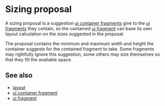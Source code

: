 # Sizing proposal

A sizing proposal is a suggestion [ui container fragments](def://) give to the [ui fragments](def://)
they contain, so the contained [ui fragment](def://) can base its own layout calculation on the sizes
suggested in the proposal.

The proposal contains the minimum and maximum width and height the container suggests for the
contained fragment to take. Some fragments may rightfully ignore this suggestion, some others
may size themselves so that they fill the available space.

## See also

- [layout](def://)
- [ui container fragment](def://)
- [ui fragment](def://)